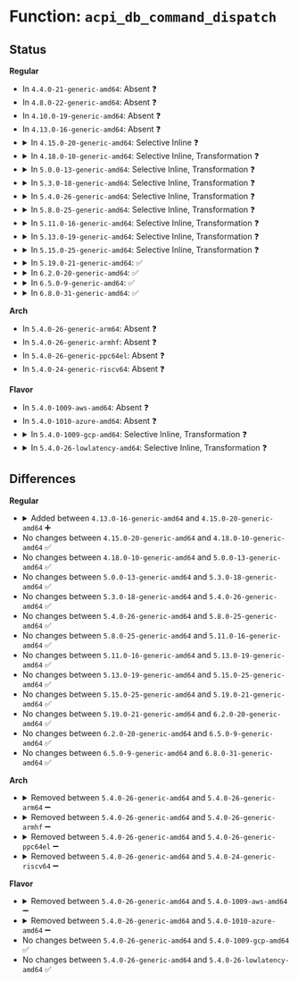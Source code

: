 # Function: <code>acpi_db_command_dispatch</code>

## Status
<b>Regular</b>
<ul>
<li>
In <code>4.4.0-21-generic-amd64</code>: Absent ❓
</li>
<li>
In <code>4.8.0-22-generic-amd64</code>: Absent ❓
</li>
<li>
In <code>4.10.0-19-generic-amd64</code>: Absent ❓
</li>
<li>
In <code>4.13.0-16-generic-amd64</code>: Absent ❓
</li>
<li>
<details>
<summary>In <code>4.15.0-20-generic-amd64</code>: Selective Inline ❓</summary>

```c
acpi_status acpi_db_command_dispatch(char * input_buffer, struct acpi_walk_state * walk_state, union acpi_parse_object * op)
```

```json
{
  "name": "acpi_db_command_dispatch",
  "collision_type": "Unique Global",
  "inline_type": "Selective",
  "funcs": [
    {
      "addr": 18446744071584657640,
      "name": "acpi_db_command_dispatch",
      "external": true,
      "loc": "drivers/acpi/acpica/dbinput.c:688",
      "file": "drivers/acpi/acpica/dbinput.c",
      "inline": "not declared, inlined",
      "caller_inline": [],
      "caller_func": [
        "drivers/acpi/acpica/dbinput.c:acpi_db_user_commands",
        "drivers/acpi/acpica/dbxface.c:acpi_db_single_step"
      ]
    }
  ],
  "symbols": [
    {
      "addr": 18446744071584657640,
      "name": "acpi_db_command_dispatch",
      "section": ".text",
      "bind": "STB_GLOBAL",
      "size": 1425
    }
  ]
}
```
</details>
</li>
<li>
<details>
<summary>In <code>4.18.0-10-generic-amd64</code>: Selective Inline, Transformation ❓</summary>

```c
acpi_status acpi_db_command_dispatch(char * input_buffer, struct acpi_walk_state * walk_state, union acpi_parse_object * op)
```

```json
{
  "name": "acpi_db_command_dispatch",
  "collision_type": "Unique Global",
  "inline_type": "Selective",
  "funcs": [
    {
      "addr": 18446744071584883638,
      "name": "acpi_db_command_dispatch",
      "external": true,
      "loc": "drivers/acpi/acpica/dbinput.c:672",
      "file": "drivers/acpi/acpica/dbinput.c",
      "inline": "not declared, inlined",
      "caller_inline": [],
      "caller_func": [
        "drivers/acpi/acpica/dbinput.c:acpi_db_user_commands",
        "drivers/acpi/acpica/dbxface.c:acpi_db_single_step"
      ]
    }
  ],
  "symbols": [
    {
      "addr": 18446744071584883669,
      "name": "acpi_db_command_dispatch.part.0",
      "section": ".text",
      "bind": "STB_LOCAL",
      "size": 1432
    },
    {
      "addr": 18446744071584883638,
      "name": "acpi_db_command_dispatch",
      "section": ".text",
      "bind": "STB_GLOBAL",
      "size": 31
    }
  ]
}
```
</details>
</li>
<li>
<details>
<summary>In <code>5.0.0-13-generic-amd64</code>: Selective Inline, Transformation ❓</summary>

```c
acpi_status acpi_db_command_dispatch(char * input_buffer, struct acpi_walk_state * walk_state, union acpi_parse_object * op)
```

```json
{
  "name": "acpi_db_command_dispatch",
  "collision_type": "Unique Global",
  "inline_type": "Selective",
  "funcs": [
    {
      "addr": 18446744071584987196,
      "name": "acpi_db_command_dispatch",
      "external": true,
      "loc": "drivers/acpi/acpica/dbinput.c:672",
      "file": "drivers/acpi/acpica/dbinput.c",
      "inline": "not declared, inlined",
      "caller_inline": [],
      "caller_func": [
        "drivers/acpi/acpica/dbinput.c:acpi_db_user_commands",
        "drivers/acpi/acpica/dbxface.c:acpi_db_single_step"
      ]
    }
  ],
  "symbols": [
    {
      "addr": 18446744071584987227,
      "name": "acpi_db_command_dispatch.part.0",
      "section": ".text",
      "bind": "STB_LOCAL",
      "size": 1872
    },
    {
      "addr": 18446744071584987196,
      "name": "acpi_db_command_dispatch",
      "section": ".text",
      "bind": "STB_GLOBAL",
      "size": 31
    }
  ]
}
```
</details>
</li>
<li>
<details>
<summary>In <code>5.3.0-18-generic-amd64</code>: Selective Inline, Transformation ❓</summary>

```c
acpi_status acpi_db_command_dispatch(char * input_buffer, struct acpi_walk_state * walk_state, union acpi_parse_object * op)
```

```json
{
  "name": "acpi_db_command_dispatch",
  "collision_type": "Unique Global",
  "inline_type": "Selective",
  "funcs": [
    {
      "addr": 18446744071585190719,
      "name": "acpi_db_command_dispatch",
      "external": true,
      "loc": "drivers/acpi/acpica/dbinput.c:672",
      "file": "drivers/acpi/acpica/dbinput.c",
      "inline": "not declared, inlined",
      "caller_inline": [],
      "caller_func": [
        "drivers/acpi/acpica/dbinput.c:acpi_db_user_commands",
        "drivers/acpi/acpica/dbxface.c:acpi_db_single_step"
      ]
    }
  ],
  "symbols": [
    {
      "addr": 18446744071585190750,
      "name": "acpi_db_command_dispatch.part.0",
      "section": ".text",
      "bind": "STB_LOCAL",
      "size": 1840
    },
    {
      "addr": 18446744071585190719,
      "name": "acpi_db_command_dispatch",
      "section": ".text",
      "bind": "STB_GLOBAL",
      "size": 31
    }
  ]
}
```
</details>
</li>
<li>
<details>
<summary>In <code>5.4.0-26-generic-amd64</code>: Selective Inline, Transformation ❓</summary>

```c
acpi_status acpi_db_command_dispatch(char * input_buffer, struct acpi_walk_state * walk_state, union acpi_parse_object * op)
```

```json
{
  "name": "acpi_db_command_dispatch",
  "collision_type": "Unique Global",
  "inline_type": "Selective",
  "funcs": [
    {
      "addr": 18446744071585327072,
      "name": "acpi_db_command_dispatch",
      "external": true,
      "loc": "drivers/acpi/acpica/dbinput.c:672",
      "file": "drivers/acpi/acpica/dbinput.c",
      "inline": "not declared, inlined",
      "caller_inline": [],
      "caller_func": [
        "drivers/acpi/acpica/dbinput.c:acpi_db_user_commands",
        "drivers/acpi/acpica/dbxface.c:acpi_db_single_step"
      ]
    }
  ],
  "symbols": [
    {
      "addr": 18446744071585327103,
      "name": "acpi_db_command_dispatch.part.0",
      "section": ".text",
      "bind": "STB_LOCAL",
      "size": 1840
    },
    {
      "addr": 18446744071585327072,
      "name": "acpi_db_command_dispatch",
      "section": ".text",
      "bind": "STB_GLOBAL",
      "size": 31
    }
  ]
}
```
</details>
</li>
<li>
<details>
<summary>In <code>5.8.0-25-generic-amd64</code>: Selective Inline, Transformation ❓</summary>

```c
acpi_status acpi_db_command_dispatch(char * input_buffer, struct acpi_walk_state * walk_state, union acpi_parse_object * op)
```

```json
{
  "name": "acpi_db_command_dispatch",
  "collision_type": "Unique Global",
  "inline_type": "Selective",
  "funcs": [
    {
      "addr": 18446744071586033723,
      "name": "acpi_db_command_dispatch",
      "external": true,
      "loc": "drivers/acpi/acpica/dbinput.c:689",
      "file": "drivers/acpi/acpica/dbinput.c",
      "inline": "not declared, inlined",
      "caller_inline": [],
      "caller_func": [
        "drivers/acpi/acpica/dbinput.c:acpi_db_user_commands",
        "drivers/acpi/acpica/dbxface.c:acpi_db_single_step"
      ]
    }
  ],
  "symbols": [
    {
      "addr": 18446744071586033754,
      "name": "acpi_db_command_dispatch.part.0",
      "section": ".text",
      "bind": "STB_LOCAL",
      "size": 1914
    },
    {
      "addr": 18446744071586033723,
      "name": "acpi_db_command_dispatch",
      "section": ".text",
      "bind": "STB_GLOBAL",
      "size": 31
    }
  ]
}
```
</details>
</li>
<li>
<details>
<summary>In <code>5.11.0-16-generic-amd64</code>: Selective Inline, Transformation ❓</summary>

```c
acpi_status acpi_db_command_dispatch(char * input_buffer, struct acpi_walk_state * walk_state, union acpi_parse_object * op)
```

```json
{
  "name": "acpi_db_command_dispatch",
  "collision_type": "Unique Global",
  "inline_type": "Selective",
  "funcs": [
    {
      "addr": 18446744071586156544,
      "name": "acpi_db_command_dispatch",
      "external": true,
      "loc": "drivers/acpi/acpica/dbinput.c:692",
      "file": "drivers/acpi/acpica/dbinput.c",
      "inline": "not declared, inlined",
      "caller_inline": [],
      "caller_func": [
        "drivers/acpi/acpica/dbinput.c:acpi_db_user_commands",
        "drivers/acpi/acpica/dbxface.c:acpi_db_single_step"
      ]
    }
  ],
  "symbols": [
    {
      "addr": 18446744071586156575,
      "name": "acpi_db_command_dispatch.part.0",
      "section": ".text",
      "bind": "STB_LOCAL",
      "size": 1956
    },
    {
      "addr": 18446744071586156544,
      "name": "acpi_db_command_dispatch",
      "section": ".text",
      "bind": "STB_GLOBAL",
      "size": 31
    }
  ]
}
```
</details>
</li>
<li>
<details>
<summary>In <code>5.13.0-19-generic-amd64</code>: Selective Inline, Transformation ❓</summary>

```c
acpi_status acpi_db_command_dispatch(char * input_buffer, struct acpi_walk_state * walk_state, union acpi_parse_object * op)
```

```json
{
  "name": "acpi_db_command_dispatch",
  "collision_type": "Unique Global",
  "inline_type": "Selective",
  "funcs": [
    {
      "addr": 18446744071586033215,
      "name": "acpi_db_command_dispatch",
      "external": true,
      "loc": "drivers/acpi/acpica/dbinput.c:692",
      "file": "drivers/acpi/acpica/dbinput.c",
      "inline": "not declared, inlined",
      "caller_inline": [],
      "caller_func": [
        "drivers/acpi/acpica/dbinput.c:acpi_db_user_commands",
        "drivers/acpi/acpica/dbxface.c:acpi_db_single_step"
      ]
    }
  ],
  "symbols": [
    {
      "addr": 18446744071586033246,
      "name": "acpi_db_command_dispatch.part.0",
      "section": ".text",
      "bind": "STB_LOCAL",
      "size": 1953
    },
    {
      "addr": 18446744071586033215,
      "name": "acpi_db_command_dispatch",
      "section": ".text",
      "bind": "STB_GLOBAL",
      "size": 31
    }
  ]
}
```
</details>
</li>
<li>
<details>
<summary>In <code>5.15.0-25-generic-amd64</code>: Selective Inline, Transformation ❓</summary>

```c
acpi_status acpi_db_command_dispatch(char * input_buffer, struct acpi_walk_state * walk_state, union acpi_parse_object * op)
```

```json
{
  "name": "acpi_db_command_dispatch",
  "collision_type": "Unique Global",
  "inline_type": "Selective",
  "funcs": [
    {
      "addr": 18446744071586524218,
      "name": "acpi_db_command_dispatch",
      "external": true,
      "loc": "drivers/acpi/acpica/dbinput.c:692",
      "file": "drivers/acpi/acpica/dbinput.c",
      "inline": "not declared, inlined",
      "caller_inline": [],
      "caller_func": [
        "drivers/acpi/acpica/dbinput.c:acpi_db_user_commands",
        "drivers/acpi/acpica/dbxface.c:acpi_db_single_step"
      ]
    }
  ],
  "symbols": [
    {
      "addr": 18446744071586524249,
      "name": "acpi_db_command_dispatch.part.0",
      "section": ".text",
      "bind": "STB_LOCAL",
      "size": 2237
    },
    {
      "addr": 18446744071586524218,
      "name": "acpi_db_command_dispatch",
      "section": ".text",
      "bind": "STB_GLOBAL",
      "size": 31
    }
  ]
}
```
</details>
</li>
<li>
<details>
<summary>In <code>5.19.0-21-generic-amd64</code>: ✅</summary>

```c
acpi_status acpi_db_command_dispatch(char * input_buffer, struct acpi_walk_state * walk_state, union acpi_parse_object * op)
```

```json
{
  "name": "acpi_db_command_dispatch",
  "collision_type": "Unique Global",
  "inline_type": "No",
  "funcs": [
    {
      "addr": 18446744071587781229,
      "name": "acpi_db_command_dispatch",
      "external": true,
      "loc": "drivers/acpi/acpica/dbinput.c:692",
      "file": "drivers/acpi/acpica/dbinput.c",
      "inline": "seen, unknown",
      "caller_inline": [],
      "caller_func": [
        "drivers/acpi/acpica/dbinput.c:acpi_db_user_commands",
        "drivers/acpi/acpica/dbinput.c:acpi_db_command_dispatch",
        "drivers/acpi/acpica/dbxface.c:acpi_db_single_step"
      ]
    }
  ],
  "symbols": [
    {
      "addr": 18446744071587781229,
      "name": "acpi_db_command_dispatch",
      "section": ".text",
      "bind": "STB_GLOBAL",
      "size": 2122
    }
  ]
}
```
</details>
</li>
<li>
<details>
<summary>In <code>6.2.0-20-generic-amd64</code>: ✅</summary>

```c
acpi_status acpi_db_command_dispatch(char * input_buffer, struct acpi_walk_state * walk_state, union acpi_parse_object * op)
```

```json
{
  "name": "acpi_db_command_dispatch",
  "collision_type": "Unique Global",
  "inline_type": "No",
  "funcs": [
    {
      "addr": 18446744071589115008,
      "name": "acpi_db_command_dispatch",
      "external": true,
      "loc": "drivers/acpi/acpica/dbinput.c:692",
      "file": "drivers/acpi/acpica/dbinput.c",
      "inline": "seen, unknown",
      "caller_inline": [],
      "caller_func": [
        "drivers/acpi/acpica/dbinput.c:acpi_db_user_commands",
        "drivers/acpi/acpica/dbinput.c:acpi_db_command_dispatch",
        "drivers/acpi/acpica/dbinput.c:acpi_db_command_dispatch",
        "drivers/acpi/acpica/dbxface.c:acpi_db_single_step"
      ]
    }
  ],
  "symbols": [
    {
      "addr": 18446744071589115008,
      "name": "acpi_db_command_dispatch",
      "section": ".text",
      "bind": "STB_GLOBAL",
      "size": 2624
    }
  ]
}
```
</details>
</li>
<li>
<details>
<summary>In <code>6.5.0-9-generic-amd64</code>: ✅</summary>

```c
acpi_status acpi_db_command_dispatch(char * input_buffer, struct acpi_walk_state * walk_state, union acpi_parse_object * op)
```

```json
{
  "name": "acpi_db_command_dispatch",
  "collision_type": "Unique Global",
  "inline_type": "No",
  "funcs": [
    {
      "addr": 18446744071589406944,
      "name": "acpi_db_command_dispatch",
      "external": true,
      "loc": "drivers/acpi/acpica/dbinput.c:692",
      "file": "drivers/acpi/acpica/dbinput.c",
      "inline": "seen, unknown",
      "caller_inline": [],
      "caller_func": [
        "drivers/acpi/acpica/dbinput.c:acpi_db_user_commands",
        "drivers/acpi/acpica/dbinput.c:acpi_db_command_dispatch",
        "drivers/acpi/acpica/dbinput.c:acpi_db_command_dispatch",
        "drivers/acpi/acpica/dbxface.c:acpi_db_single_step"
      ]
    }
  ],
  "symbols": [
    {
      "addr": 18446744071589406944,
      "name": "acpi_db_command_dispatch",
      "section": ".text",
      "bind": "STB_GLOBAL",
      "size": 2609
    }
  ]
}
```
</details>
</li>
<li>
<details>
<summary>In <code>6.8.0-31-generic-amd64</code>: ✅</summary>

```c
acpi_status acpi_db_command_dispatch(char * input_buffer, struct acpi_walk_state * walk_state, union acpi_parse_object * op)
```

```json
{
  "name": "acpi_db_command_dispatch",
  "collision_type": "Unique Global",
  "inline_type": "No",
  "funcs": [
    {
      "addr": 18446744071589714544,
      "name": "acpi_db_command_dispatch",
      "external": true,
      "loc": "drivers/acpi/acpica/dbinput.c:695",
      "file": "drivers/acpi/acpica/dbinput.c",
      "inline": "seen, unknown",
      "caller_inline": [],
      "caller_func": [
        "drivers/acpi/acpica/dbinput.c:acpi_db_user_commands",
        "drivers/acpi/acpica/dbinput.c:acpi_db_command_dispatch",
        "drivers/acpi/acpica/dbinput.c:acpi_db_command_dispatch",
        "drivers/acpi/acpica/dbxface.c:acpi_db_single_step"
      ]
    }
  ],
  "symbols": [
    {
      "addr": 18446744071589714544,
      "name": "acpi_db_command_dispatch",
      "section": ".text",
      "bind": "STB_GLOBAL",
      "size": 2609
    }
  ]
}
```
</details>
</li>
</ul>
<b>Arch</b>
<ul>
<li>
In <code>5.4.0-26-generic-arm64</code>: Absent ❓
</li>
<li>
In <code>5.4.0-26-generic-armhf</code>: Absent ❓
</li>
<li>
In <code>5.4.0-26-generic-ppc64el</code>: Absent ❓
</li>
<li>
In <code>5.4.0-24-generic-riscv64</code>: Absent ❓
</li>
</ul>
<b>Flavor</b>
<ul>
<li>
In <code>5.4.0-1009-aws-amd64</code>: Absent ❓
</li>
<li>
In <code>5.4.0-1010-azure-amd64</code>: Absent ❓
</li>
<li>
<details>
<summary>In <code>5.4.0-1009-gcp-amd64</code>: Selective Inline, Transformation ❓</summary>

```c
acpi_status acpi_db_command_dispatch(char * input_buffer, struct acpi_walk_state * walk_state, union acpi_parse_object * op)
```

```json
{
  "name": "acpi_db_command_dispatch",
  "collision_type": "Unique Global",
  "inline_type": "Selective",
  "funcs": [
    {
      "addr": 18446744071585278656,
      "name": "acpi_db_command_dispatch",
      "external": true,
      "loc": "drivers/acpi/acpica/dbinput.c:672",
      "file": "drivers/acpi/acpica/dbinput.c",
      "inline": "not declared, inlined",
      "caller_inline": [],
      "caller_func": [
        "drivers/acpi/acpica/dbinput.c:acpi_db_user_commands",
        "drivers/acpi/acpica/dbxface.c:acpi_db_single_step"
      ]
    }
  ],
  "symbols": [
    {
      "addr": 18446744071585278687,
      "name": "acpi_db_command_dispatch.part.0",
      "section": ".text",
      "bind": "STB_LOCAL",
      "size": 1840
    },
    {
      "addr": 18446744071585278656,
      "name": "acpi_db_command_dispatch",
      "section": ".text",
      "bind": "STB_GLOBAL",
      "size": 31
    }
  ]
}
```
</details>
</li>
<li>
<details>
<summary>In <code>5.4.0-26-lowlatency-amd64</code>: Selective Inline, Transformation ❓</summary>

```c
acpi_status acpi_db_command_dispatch(char * input_buffer, struct acpi_walk_state * walk_state, union acpi_parse_object * op)
```

```json
{
  "name": "acpi_db_command_dispatch",
  "collision_type": "Unique Global",
  "inline_type": "Selective",
  "funcs": [
    {
      "addr": 18446744071585384816,
      "name": "acpi_db_command_dispatch",
      "external": true,
      "loc": "drivers/acpi/acpica/dbinput.c:672",
      "file": "drivers/acpi/acpica/dbinput.c",
      "inline": "not declared, inlined",
      "caller_inline": [],
      "caller_func": [
        "drivers/acpi/acpica/dbinput.c:acpi_db_user_commands",
        "drivers/acpi/acpica/dbxface.c:acpi_db_single_step"
      ]
    }
  ],
  "symbols": [
    {
      "addr": 18446744071585384847,
      "name": "acpi_db_command_dispatch.part.0",
      "section": ".text",
      "bind": "STB_LOCAL",
      "size": 1840
    },
    {
      "addr": 18446744071585384816,
      "name": "acpi_db_command_dispatch",
      "section": ".text",
      "bind": "STB_GLOBAL",
      "size": 31
    }
  ]
}
```
</details>
</li>
</ul>

## Differences
<b>Regular</b>
<ul>
<li>
<details>
<summary>Added between <code>4.13.0-16-generic-amd64</code> and <code>4.15.0-20-generic-amd64</code> ➕</summary>

```c
acpi_status acpi_db_command_dispatch(char * input_buffer, struct acpi_walk_state * walk_state, union acpi_parse_object * op)
```
</details>
</li>
<li>
No changes between <code>4.15.0-20-generic-amd64</code> and <code>4.18.0-10-generic-amd64</code> ✅
</li>
<li>
No changes between <code>4.18.0-10-generic-amd64</code> and <code>5.0.0-13-generic-amd64</code> ✅
</li>
<li>
No changes between <code>5.0.0-13-generic-amd64</code> and <code>5.3.0-18-generic-amd64</code> ✅
</li>
<li>
No changes between <code>5.3.0-18-generic-amd64</code> and <code>5.4.0-26-generic-amd64</code> ✅
</li>
<li>
No changes between <code>5.4.0-26-generic-amd64</code> and <code>5.8.0-25-generic-amd64</code> ✅
</li>
<li>
No changes between <code>5.8.0-25-generic-amd64</code> and <code>5.11.0-16-generic-amd64</code> ✅
</li>
<li>
No changes between <code>5.11.0-16-generic-amd64</code> and <code>5.13.0-19-generic-amd64</code> ✅
</li>
<li>
No changes between <code>5.13.0-19-generic-amd64</code> and <code>5.15.0-25-generic-amd64</code> ✅
</li>
<li>
No changes between <code>5.15.0-25-generic-amd64</code> and <code>5.19.0-21-generic-amd64</code> ✅
</li>
<li>
No changes between <code>5.19.0-21-generic-amd64</code> and <code>6.2.0-20-generic-amd64</code> ✅
</li>
<li>
No changes between <code>6.2.0-20-generic-amd64</code> and <code>6.5.0-9-generic-amd64</code> ✅
</li>
<li>
No changes between <code>6.5.0-9-generic-amd64</code> and <code>6.8.0-31-generic-amd64</code> ✅
</li>
</ul>
<b>Arch</b>
<ul>
<li>
<details>
<summary>Removed between <code>5.4.0-26-generic-amd64</code> and <code>5.4.0-26-generic-arm64</code> ➖</summary>

```c
acpi_status acpi_db_command_dispatch(char * input_buffer, struct acpi_walk_state * walk_state, union acpi_parse_object * op)
```
</details>
</li>
<li>
<details>
<summary>Removed between <code>5.4.0-26-generic-amd64</code> and <code>5.4.0-26-generic-armhf</code> ➖</summary>

```c
acpi_status acpi_db_command_dispatch(char * input_buffer, struct acpi_walk_state * walk_state, union acpi_parse_object * op)
```
</details>
</li>
<li>
<details>
<summary>Removed between <code>5.4.0-26-generic-amd64</code> and <code>5.4.0-26-generic-ppc64el</code> ➖</summary>

```c
acpi_status acpi_db_command_dispatch(char * input_buffer, struct acpi_walk_state * walk_state, union acpi_parse_object * op)
```
</details>
</li>
<li>
<details>
<summary>Removed between <code>5.4.0-26-generic-amd64</code> and <code>5.4.0-24-generic-riscv64</code> ➖</summary>

```c
acpi_status acpi_db_command_dispatch(char * input_buffer, struct acpi_walk_state * walk_state, union acpi_parse_object * op)
```
</details>
</li>
</ul>
<b>Flavor</b>
<ul>
<li>
<details>
<summary>Removed between <code>5.4.0-26-generic-amd64</code> and <code>5.4.0-1009-aws-amd64</code> ➖</summary>

```c
acpi_status acpi_db_command_dispatch(char * input_buffer, struct acpi_walk_state * walk_state, union acpi_parse_object * op)
```
</details>
</li>
<li>
<details>
<summary>Removed between <code>5.4.0-26-generic-amd64</code> and <code>5.4.0-1010-azure-amd64</code> ➖</summary>

```c
acpi_status acpi_db_command_dispatch(char * input_buffer, struct acpi_walk_state * walk_state, union acpi_parse_object * op)
```
</details>
</li>
<li>
No changes between <code>5.4.0-26-generic-amd64</code> and <code>5.4.0-1009-gcp-amd64</code> ✅
</li>
<li>
No changes between <code>5.4.0-26-generic-amd64</code> and <code>5.4.0-26-lowlatency-amd64</code> ✅
</li>
</ul>
